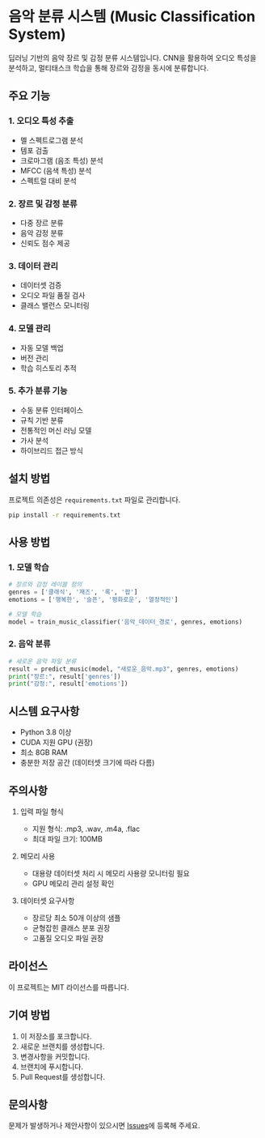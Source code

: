 # 음악 분류 시스템 (Music Classification System)

딥러닝 기반의 음악 장르 및 감정 분류 시스템입니다. CNN을 활용하여 오디오 특성을 분석하고, 멀티태스크 학습을 통해 장르와 감정을 동시에 분류합니다.

## 주요 기능

### 1. 오디오 특성 추출
- 멜 스펙트로그램 분석
- 템포 검출
- 크로마그램 (음조 특성) 분석
- MFCC (음색 특성) 분석
- 스펙트럴 대비 분석

### 2. 장르 및 감정 분류
- 다중 장르 분류
- 음악 감정 분류
- 신뢰도 점수 제공

### 3. 데이터 관리
- 데이터셋 검증
- 오디오 파일 품질 검사
- 클래스 밸런스 모니터링

### 4. 모델 관리
- 자동 모델 백업
- 버전 관리
- 학습 히스토리 추적

### 5. 추가 분류 기능
- 수동 분류 인터페이스
- 규칙 기반 분류
- 전통적인 머신 러닝 모델
- 가사 분석
- 하이브리드 접근 방식

## 설치 방법

프로젝트 의존성은 `requirements.txt` 파일로 관리합니다.

```bash
pip install -r requirements.txt
```

## 사용 방법

### 1. 모델 학습
```python
# 장르와 감정 레이블 정의
genres = ['클래식', '재즈', '록', '팝']
emotions = ['행복한', '슬픈', '평화로운', '열정적인']

# 모델 학습
model = train_music_classifier('음악_데이터_경로', genres, emotions)
```

### 2. 음악 분류
```python
# 새로운 음악 파일 분류
result = predict_music(model, "새로운_음악.mp3", genres, emotions)
print("장르:", result['genres'])
print("감정:", result['emotions'])
```

## 시스템 요구사항

- Python 3.8 이상
- CUDA 지원 GPU (권장)
- 최소 8GB RAM
- 충분한 저장 공간 (데이터셋 크기에 따라 다름)

## 주의사항

1. 입력 파일 형식
   - 지원 형식: .mp3, .wav, .m4a, .flac
   - 최대 파일 크기: 100MB

2. 메모리 사용
   - 대용량 데이터셋 처리 시 메모리 사용량 모니터링 필요
   - GPU 메모리 관리 설정 확인

3. 데이터셋 요구사항
   - 장르당 최소 50개 이상의 샘플
   - 균형잡힌 클래스 분포 권장
   - 고품질 오디오 파일 권장

## 라이선스

이 프로젝트는 MIT 라이선스를 따릅니다.

## 기여 방법

1. 이 저장소를 포크합니다.
2. 새로운 브랜치를 생성합니다.
3. 변경사항을 커밋합니다.
4. 브랜치에 푸시합니다.
5. Pull Request를 생성합니다.

## 문의사항

문제가 발생하거나 제안사항이 있으시면 [Issues](https://github.com/imsang27/Music-Classification/issues)에 등록해 주세요.
